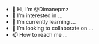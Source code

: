 - 👋 Hi, I’m @Dimanepmz
- 👀 I’m interested in ...
- 🌱 I’m currently learning ...
- 💞️ I’m looking to collaborate on ...
- 📫 How to reach me ...

<!---
Dimanepmz/Dimanepmz is a ✨ special ✨ repository because its `README.md` (this file) appears on your GitHub profile.
You can click the Preview link to take a look at your changes.
--->
